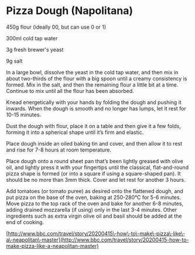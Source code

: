 # Pizza Dough (Napolitana)

450g flour \(ideally 00, but can use 0 or 1\)

300ml cold tap water

3g fresh brewer's yeast

9g salt

In a large bowl, dissolve the yeast in the cold tap water, and then mix in about two\-thirds of the flour with a big spoon until a creamy consistency is formed. Mix in the salt, and then the remaining flour a little bit at a time. Continue to mix until all the flour has been absorbed.

Knead energetically with your hands by folding the dough and pushing it inwards. When the dough is smooth and no longer has lumps, let it rest for 10\-15 minutes.

Dust the dough with flour, place it on a table and then give it a few folds, forming it into a spherical shape until it’s firm and elastic.

Place dough inside an oiled baking tin and cover, and then allow it to rest and rise for 7\-8 hours at room temperature.

Place dough onto a round sheet pan that’s been lightly greased with olive oil, and lightly press it with your fingertips until the classical, flat\-and\-round pizza shape is formed \(or into a square if using a square\-shaped pan\). It should be no more than 3mm thick. Cover and let rest for another 3 hours.

Add tomatoes \(or tomato puree\) as desired onto the flattened dough, and put pizza on the base of the oven, baking at 250\-280°C for 5\-6 minutes. Move pizza to the top rack of the oven and bake for another 6\-8 minutes, adding drained mozzarella \(if using\) only in the last 3\-4 minutes. Other ingredients such as extra virgin olive oil and basil should be added at the end of cooking.

[http://www.bbc.com/travel/story/20200415\-how\-to\-make\-pizza\-like\-a\-neapolitan\-master](http://www.bbc.com/travel/story/20200415-how-to-make-pizza-like-a-neapolitan-master)
